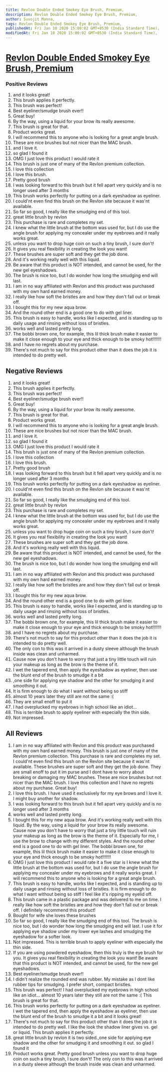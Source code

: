 ```yaml
---
title: Revlon Double Ended Smokey Eye Brush, Premium,
description: Revlon Double Ended Smokey Eye Brush, Premium,
author: Suvojit Manna,
tags: Revlon Double Ended Smokey Eye Brush, Premium,
publishedAt: Fri Jan 10 2020 15:00:02 GMT+0530 (India Standard Time),
modifiedAt: Fri Jan 10 2020 15:00:02 GMT+0530 (India Standard Time),
---
```


# [Revlon Double Ended Smokey Eye Brush, Premium](https://products.checkmycream.com/products/Revlon-Double-Ended-Smokey-Eye-Brush-Premium.html)

### Positive Reviews

<ol>
      <li>and it looks great!</li>
      <li>This brush applies it perfectly.</li>
      <li>This brush was perfect!</li>
      <li>Best eyeliner/smudge brush ever!!</li>
      <li>Great buy!</li>
      <li>By the way, using a liquid for your brow its really awesome.</li>
      <li>This brush is great for that.</li>
      <li>Product works great.</li>
      <li>I will recommend this to anyone who is looking for a great angle brush.</li>
      <li>These are nice brushes but not nicer than the MAC brush.</li>
      <li>and I love it.</li>
      <li>so glad I found it</li>
      <li>OMG I just love this product I would rate it</li>
      <li>This brush is just one of many of the Revlon premium collection.</li>
      <li>I love this collection</li>
      <li>I love this brush.</li>
      <li>Pretty good brush</li>
      <li>I was looking forward to this brush but it fell apart very quickly and is no longer used after 3 months</li>
      <li>This brush works perfectly for putting on a dark eyeshadow as eyeliner.  </li>
      <li>I could&#x27;nt even find this brush on the Revlon site because it was&#x27;nt available.</li>
      <li>So far so good, I really like the smudging end of this tool.  </li>
      <li>great little brush by revlon</li>
      <li>This purchase is rare and completes my set.</li>
      <li>I knew what the little brush at the bottom was used for, but I do use the angle brush for applying my concealer under my eyebrows and it really works great.</li>
      <li>unless you want to drop huge coin on such a tiny brush, I sure don&#x27;t!  </li>
      <li>It gives you real flexibility in creating the look you want!</li>
      <li>These brushes are super soft and they get the job done.</li>
      <li>And it&#x27;s working really well with this liquid.</li>
      <li>Be aware that this product is NOT intended, and cannot be used, for the new gel eyeshadows.</li>
      <li>The brush is nice too, but I do wonder how long the smudging end will last.  </li>
      <li>I am in no way affiliated with Revlon and this product was purchased with my own hard earned money.</li>
      <li>I really like how soft the bristles are and how they don&#x27;t fall out or break off.</li>
      <li>I bought this for my new aqua brow.</li>
      <li>And the round other end is a good one to do with gel liner.</li>
      <li>This brush is easy to handle, works like I expected, and is standing up to daily usage and rinsing without loss of bristles.  </li>
      <li>works well and lasted pretty long.</li>
      <li>The bobbi brown one, for example, this lil thick brush make it easier to make it close enough to your eye and thick enough to be smoky hot!!!!!!!</li>
      <li>and I have no regrets about my purchase.</li>
      <li>There&#x27;s not much to say for this product other than it does the job it is intended to do pretty well.</li>
</ol>


<h2>Negative Reviews</h2>
<ol>
<li> and it looks great!</li>
<li> This brush applies it perfectly.</li>
<li> This brush was perfect!</li>
<li> Best eyeliner/smudge brush ever!!</li>
<li> Great buy!</li>
<li> By the way, using a liquid for your brow its really awesome.</li>
<li> This brush is great for that.</li>
<li> Product works great.</li>
<li> I will recommend this to anyone who is looking for a great angle brush.</li>
<li> These are nice brushes but not nicer than the MAC brush.</li>
<li> and I love it.</li>
<li> so glad I found it</li>
<li> OMG I just love this product I would rate it</li>
<li> This brush is just one of many of the Revlon premium collection.</li>
<li> I love this collection</li>
<li> I love this brush.</li>
<li> Pretty good brush</li>
<li> I was looking forward to this brush but it fell apart very quickly and is no longer used after 3 months</li>
<li> This brush works perfectly for putting on a dark eyeshadow as eyeliner.  </li>
<li> I could&#x27;nt even find this brush on the Revlon site because it was&#x27;nt available.</li>
<li> So far so good, I really like the smudging end of this tool.  </li>
<li> great little brush by revlon</li>
<li> This purchase is rare and completes my set.</li>
<li> I knew what the little brush at the bottom was used for, but I do use the angle brush for applying my concealer under my eyebrows and it really works great.</li>
<li> unless you want to drop huge coin on such a tiny brush, I sure don&#x27;t!  </li>
<li> It gives you real flexibility in creating the look you want!</li>
<li> These brushes are super soft and they get the job done.</li>
<li> And it&#x27;s working really well with this liquid.</li>
<li> Be aware that this product is NOT intended, and cannot be used, for the new gel eyeshadows.</li>
<li> The brush is nice too, but I do wonder how long the smudging end will last.  </li>
<li> I am in no way affiliated with Revlon and this product was purchased with my own hard earned money.</li>
<li> I really like how soft the bristles are and how they don&#x27;t fall out or break off.</li>
<li> I bought this for my new aqua brow.</li>
<li> And the round other end is a good one to do with gel liner.</li>
<li> This brush is easy to handle, works like I expected, and is standing up to daily usage and rinsing without loss of bristles.  </li>
<li> works well and lasted pretty long.</li>
<li> The bobbi brown one, for example, this lil thick brush make it easier to make it close enough to your eye and thick enough to be smoky hot!!!!!!!</li>
<li> and I have no regrets about my purchase.</li>
<li> There&#x27;s not much to say for this product other than it does the job it is intended to do pretty well.</li>
<li> The only con to this was it arrived in a dusty sleeve although the brush inside was clean and unharmed.</li>
<li> Cause now you don&#x27;t have to worry that just a tiny little touch will ruin your makeup as long as the brow is the theme of it.</li>
<li> I wet the tapered end, then apply the eyeshadow as eyeliner, then use the blunt end of the brush to smudge it a bit</li>
<li> ,one side for applying eye shadow and the other for smudging it and smoothing it out.</li>
<li> It is firm enough to do what I want without being so stiff</li>
<li> almost 10 years later they still are not the same :(</li>
<li> They are small enoff to put it</li>
<li> I had overplucked my eyebrows in high school like an idiot...</li>
<li> This is terrible brush to apply eyeliner with especially the thin side.</li>
<li> Not impressed.</li>
</ol>

<h2>All Reviews</h2>

<ol>
    <li> I am in no way affiliated with Revlon and this product was purchased with my own hard earned money. This brush is just one of many of the Revlon premium collection. This purchase is rare and completes my set. I could&#x27;nt even find this brush on the Revlon site because it was&#x27;nt available. These brushes are super soft and they get the job done. They are small enoff to put it im purse and I dont have to worry about breaking or damaging my MAC brushes. These are nice brushes but not nicer than the MAC brush. I love this collection and I have no regrets about my purchase. Great buy!</li>
    <li> I love this brush. I have used it exclusively for my eye brows and I love it. I might buy another for shadow.</li>
    <li> I was looking forward to this brush but it fell apart very quickly and is no longer used after 3 months</li>
    <li> works well and lasted pretty long.</li>
    <li> I bought this for my new aqua brow. And it&#x27;s working really well with this liquid. By the way, using a liquid for your brow its really awesome. Cause now you don&#x27;t have to worry that just a tiny little touch will ruin your makeup as long as the brow is the theme of it. Especially for me, I use the brow to change with my different styles. And the round other end is a good one to do with gel liner. The bobbi brown one, for example, this lil thick brush make it easier to make it close enough to your eye and thick enough to be smoky hot!!!!!!!</li>
    <li> OMG I just love this product I would rate it a five star is I knew what the little brush at the bottom was used for, but I do use the angle brush for applying my concealer under my eyebrows and it really works great. I will recommend this to anyone who is looking for a great angle brush.</li>
    <li> This brush is easy to handle, works like I expected, and is standing up to daily usage and rinsing without loss of bristles.  It is firm enough to do what I want without being so stiff I feel like it&#x27;s ripping my eyelid off.</li>
    <li> This brush came in a plastic package and was delivered to me on time. I really like how soft the bristles are and how they don&#x27;t fall out or break off. I definitely recommend this product!</li>
    <li> Bought for wife she loves these brushes</li>
    <li> So far so good, I really like the smudging end of this tool.  The brush is nice too, but I do wonder how long the smudging end will last.  I use it for applying eye shadow under my lower eye lashes and smudging the eyeshadow for a softer look.</li>
    <li> Not impressed. This is terrible brush to apply eyeliner with especially the thin side.</li>
    <li> If you are using powdered eyeshadow, then this truly is the eye brush for you. It gives you real flexibility in creating the look you want! Be aware that this product is NOT intended, and cannot be used, for the new gel eyeshadows.</li>
    <li> Best eyeliner/smudge brush ever!!</li>
    <li> I didn&#x27;t realize the rounded end was rubber. My mistake as I dont like rubber tips for smudging. I prefer short, compact bristles.</li>
    <li> This brush was perfect! I had overplucked my eyebrows in high school like an idiot... almost 10 years later they still are not the same :( This brush is great for that.</li>
    <li> This brush works perfectly for putting on a dark eyeshadow as eyeliner.  I wet the tapered end, then apply the eyeshadow as eyeliner, then use the blunt end of the brush to smudge it a bit and it looks great!</li>
    <li> There&#x27;s not much to say for this product other than it does the job it is intended to do pretty well. I like the look the shadow liner gives vs. gel or liquid. This brush applies it perfectly.</li>
    <li> great little brush by revlon it is two sided.,one side for applying eye shadow and the other for smudging it and smoothing it out. so glad I found it</li>
    <li> Product works great. Pretty good brush unless you want to drop huge coin on such a tiny brush, I sure don&#x27;t!  The only con to this was it arrived in a dusty sleeve although the brush inside was clean and unharmed.</li>
</ol>




